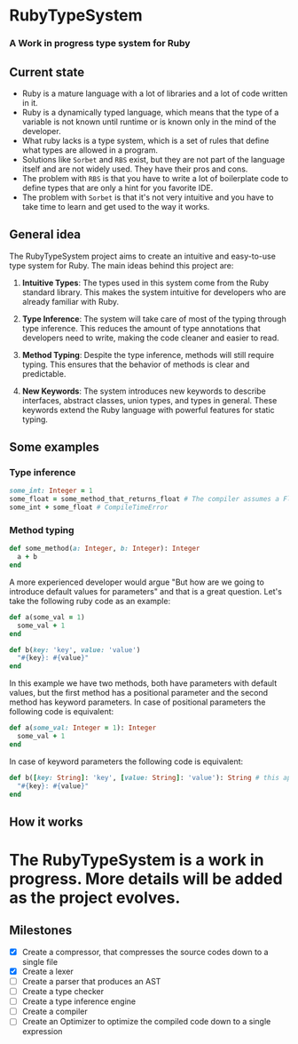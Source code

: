 # RubyTypeSystem
### A Work in progress type system for Ruby

## Current state
* Ruby is a mature language with a lot of libraries and a lot of code written in it.
* Ruby is a dynamically typed language, which means that the type of a variable is not known until runtime or is known only in the mind of the developer.
* What ruby lacks is a type system, which is a set of rules that define what types are allowed in a program.
* Solutions like `Sorbet` and `RBS` exist, but they are not part of the language itself and are not widely used. They have their pros and cons.
* The problem with `RBS` is that you have to write a lot of boilerplate code to define types that are only a hint for you favorite IDE.
* The problem with `Sorbet` is that it's not very intuitive and you have to take time to learn and get used to the way it works.

## General idea
The RubyTypeSystem project aims to create an intuitive and easy-to-use type system for Ruby. The main ideas behind this project are:

1. **Intuitive Types**: The types used in this system come from the Ruby standard library. This makes the system intuitive for developers who are already familiar with Ruby.

2. **Type Inference**: The system will take care of most of the typing through type inference. This reduces the amount of type annotations that developers need to write, making the code cleaner and easier to read.

3. **Method Typing**: Despite the type inference, methods will still require typing. This ensures that the behavior of methods is clear and predictable.

4. **New Keywords**: The system introduces new keywords to describe interfaces, abstract classes, union types, and types in general. These keywords extend the Ruby language with powerful features for static typing.

## Some examples
### Type inference
```ruby
some_int: Integer = 1
some_float = some_method_that_returns_float # The compiler assumes a Float type
some_int + some_float # CompileTimeError
```
### Method typing
```ruby
def some_method(a: Integer, b: Integer): Integer
  a + b
end
```
A more experienced developer would argue "But how are we going to introduce default values for parameters" and that is a great question.
Let's take the following ruby code as an example:
```ruby
def a(some_val = 1)
  some_val + 1
end

def b(key: 'key', value: 'value')
  "#{key}: #{value}"
end
```
In this example we have two methods, both have parameters with default values, but the first method has a positional parameter and the second method has keyword parameters.
In case of positional parameters the following code is equivalent:
```ruby
def a(some_val: Integer = 1): Integer
  some_val + 1
end
```
In case of keyword parameters the following code is equivalent:
```ruby
def b([key: String]: 'key', [value: String]: 'value'): String # this approach is up for debate, you can propose a better way in the issues section
  "#{key}: #{value}"
end
```
## How it works
The RubyTypeSystem is a work in progress. More details will be added as the project evolves.
= 

## Milestones
- [x] Create a compressor, that compresses the source codes down to a single file
- [x] Create a lexer
- [ ] Create a parser that produces an AST
- [ ] Create a type checker
- [ ] Create a type inference engine
- [ ] Create a compiler
- [ ] Create an Optimizer to optimize the compiled code down to a single expression
